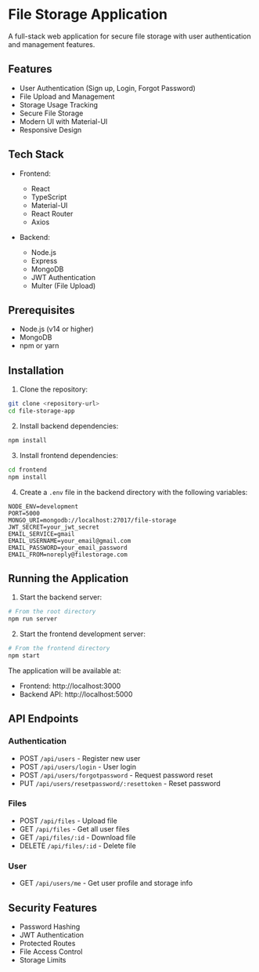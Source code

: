 # File Storage Application

A full-stack web application for secure file storage with user authentication and management features.

## Features

- User Authentication (Sign up, Login, Forgot Password)
- File Upload and Management
- Storage Usage Tracking
- Secure File Storage
- Modern UI with Material-UI
- Responsive Design

## Tech Stack

- Frontend:
  - React
  - TypeScript
  - Material-UI
  - React Router
  - Axios

- Backend:
  - Node.js
  - Express
  - MongoDB
  - JWT Authentication
  - Multer (File Upload)

## Prerequisites

- Node.js (v14 or higher)
- MongoDB
- npm or yarn

## Installation

1. Clone the repository:
```bash
git clone <repository-url>
cd file-storage-app
```

2. Install backend dependencies:
```bash
npm install
```

3. Install frontend dependencies:
```bash
cd frontend
npm install
```

4. Create a `.env` file in the backend directory with the following variables:
```
NODE_ENV=development
PORT=5000
MONGO_URI=mongodb://localhost:27017/file-storage
JWT_SECRET=your_jwt_secret
EMAIL_SERVICE=gmail
EMAIL_USERNAME=your_email@gmail.com
EMAIL_PASSWORD=your_email_password
EMAIL_FROM=noreply@filestorage.com
```

## Running the Application

1. Start the backend server:
```bash
# From the root directory
npm run server
```

2. Start the frontend development server:
```bash
# From the frontend directory
npm start
```

The application will be available at:
- Frontend: http://localhost:3000
- Backend API: http://localhost:5000

## API Endpoints

### Authentication
- POST `/api/users` - Register new user
- POST `/api/users/login` - User login
- POST `/api/users/forgotpassword` - Request password reset
- PUT `/api/users/resetpassword/:resettoken` - Reset password

### Files
- POST `/api/files` - Upload file
- GET `/api/files` - Get all user files
- GET `/api/files/:id` - Download file
- DELETE `/api/files/:id` - Delete file

### User
- GET `/api/users/me` - Get user profile and storage info

## Security Features

- Password Hashing
- JWT Authentication
- Protected Routes
- File Access Control
- Storage Limits 